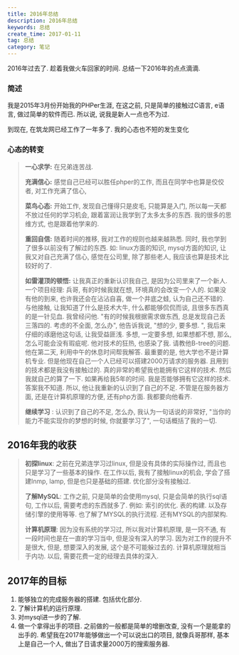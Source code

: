 ```yaml
---
title: 2016年总结
description: 2016年总结
keywords: 总结
create_time: 2017-01-11
tag: 总结
category: 笔记
---
```


2016年过去了. 趁着我做火车回家的时间. 总结一下2016年的点点滴滴. 

### 简述

我是2015年3月份开始我的PHPer生涯, 在这之前, 只是简单的接触过C语言, e语言, 做过简单的软件而已. 所以说, 说我是新人一点也不为过. 

到现在, 在筑龙网已经工作了一年多了. 我的心态也不短的发生变化

### 心态的转变

> **一心求学:** 在兄弟连苦战. 
> 
> **充满信心:** 感觉自己已经可以胜任phper的工作, 而且在同学中也算是佼佼者, 对工作充满了信心, 
> 
> **菜鸟心态:** 开始工作, 发现自己懂得只是皮毛, 只能算是入门, 所以每一天都不放过任何的学习机会, 跟着富润让我学到了太多太多的东西. 我的很多的思维方式, 也是跟着他学来的. 
> 
> **重回自信:** 随着时间的推移, 我对工作的规则也越来越熟悉. 同时, 我也学到了很多以前没有了解过的东西. 如: linux方面的知识, mysql方面的知识, 让我又对自己充满了信心, 感觉在公司里, 除了那些老人, 我应该也算是技术比较好的了. 
> 
> **如雷灌顶的顿悟:** 让我真正的重新认识我自己, 是因为公司里来了一个新人. 一个项目经理: 兵哥, 有的时候我就在想, 环境真的会改变一个人的. 如果没有他的到来, 也许我还会在沾沾自喜, 做一个井底之蛙, 认为自己还不错的. 与他接触, 让我知道了什么是技术大牛, 什么都能够侃侃而谈, 且很多东西真的是一针见血. 我曾经问他. "有的时候我根据需求做东西, 总是发现自己丢三落四的. 考虑的不全面, 怎么办", 他告诉我说, "想的少, 要多想. ", 我后来仔细的琢磨他这句话, 让我受益匪浅. 多想, 一定要多想, 如果想都不想, 那么, 怎么可能会没有瑕疵呢. 他对技术的狂热, 也感染了我. 请教他B-tree的问题. 他在第二天, 利用中午的休息时间帮我解答. 最重要的是, 他大学也不是计算机专业. 但是他现在自己一个人已经可以搭建2000万请求的服务器. 且用到的技术都是我没有接触过的. 真的非常的希望我也能拥有它这样的技术. 然后我就自己的算了一下. 如果再给我5年的时间. 我是否能够拥有它这样的技术. 答案我不知道. 所以, 他让我重新的认识到了自己的不足. 不管是在服务器方面, 还是在计算机原理的方便, 还有php方面. 我都要向他看齐. 
> 
> **继续学习** : 认识到了自己的不足, 怎么办, 我认为一句话说的非常好, "当你的能力不能实现你的梦想的时候, 你就要学习了", 一句话概括了我的一切. 


## 2016年我的收获

> **初探linux**: 之前在兄弟连学习过linux, 但是没有具体的实际操作过, 而且也只是学习了一些基本的操作. 在工作以后, 我有了接触linux的机会, 学会了搭建lnmp, lamp, 但是也只是基础的搭建. 优化部分没有接触过. 
> 
> **了解MySQL**: 工作之前, 只是简单的会使用mysql, 只是会简单的执行sql语句, 工作以后, 需要考虑的东西就多了. 例如: 索引的优化. 表的构建. 以及存储引擎的使用等等. 也了解了MYSQL的执行流程. 还有MYSQL的内部架构. 
> 
> **计算机原理**: 因为没有系统的学习过, 所以我对计算机原理, 是一窍不通, 有一段时间也是在一直的学习当中, 但是没有深入的学习. 因为对工作的提升不是很大, 但是, 想要深入的发展, 这个是不可能躲过去的. 计算机原理就相当于内功. 以后, 需要花费一定的经理去具体的深入. 
> 

## 2017年的目标

1. 能够独立的完成服务器的搭建. 包括优化部分. 
2. 了解计算机的运行原理. 
3. 对mysql进一步的了解. 
4. 做一个拿得出手的项目. 之前做的一般都是简单的增删改查, 没有一个是能拿的出手的. 希望我在2017年能够做出一个可以说出口的项目, 就像兵哥那样, 基本上是自己一个人, 做出了日请求量2000万的搜索服务器. 










